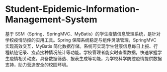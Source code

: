 # Student-Epidemic-Information-Management-System
基于 SSM（Spring、SpringMVC、MyBatis）的学生疫情信息管理系统，是针对学校疫情防控的实用工具。Spring 保障系统稳定与组件灵活管理，SpringMVC 实现高效交互，MyBatis 简化数据存储。系统可实现学生健康信息每日上报、行程轨迹记录、疫苗接种情况统计等功能。学校管理者能实时查看数据，快速掌握学生疫情相关动态。具备数据筛选、报表生成等功能，为学校科学防控疫情提供数据支持，助力营造安全的校园环境。 

